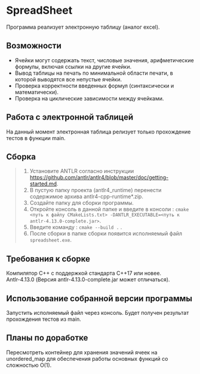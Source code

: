 # SpreadSheet
Программа реализует электронную таблицу (аналог excel).

## Возможности

* Ячейки могут содержать текст, числовые значения, арифметические формулы, включая ссылки на другие ячейки.
* Вывод таблицы на печать по минимальной области печати, в которой выводятся все непустые ячейки.
* Проверка корректности введенных формул (синтаксически и математически). 
* Проверка на циклические зависимости между ячейками.

## Работа с электронной таблицей

На данный момент электронная таблица релизует только прохождение тестов в функции main.

## Сборка

> 1. Установите ANTLR согласно инструкции https://github.com/antlr/antlr4/blob/master/doc/getting-started.md.
> 2. В пустую папку проекта (antlr4_runtime) перенести содержимое архива antlr4-cpp-runtime*.zip.
> 3. Создайте папку для сборки программы.
> 4. Откройте консоль в данной папке и введите в консоли : `cmake <путь к файлу CMakeLists.txt> -DANTLR_EXECUTABLE=<путь к antlr-4.13.0-complete.jar>`.
> 5. Введите команду : `cmake --build .` .
> 6. После сборки в папке сборки появится исполняемый файл `spreadsheet.exe`.

## Требования к сборке

Компилятор С++ с поддержкой стандарта C++17 или новее. \
Antlr-4.13.0 (Версия antlr-4.13.0-complete.jar может отличаться).

## Использование собранной версии программы

Запустить исполняемый файл через консоль. Будет получен результат прохождения тестов из main.

## Планы по доработке

Пересмотреть контейнер для хранения значений ячеек на unordered_map для обеспечения работы основных функций со сложностью O(1).
